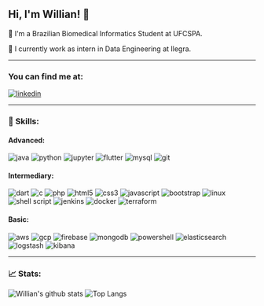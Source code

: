 ## Hi, I'm Willian! 👋

📘 I'm a Brazilian Biomedical Informatics Student at UFCSPA.

💼 I currently work as intern in Data Engineering at Ilegra.
<br/>

---

### You can find me at:
[![linkedin](https://img.shields.io/badge/LinkedIn-0077B5?style=for-the-badge&logo=linkedin&logoColor=white)](https://www.linkedin.com/in/williandevargas/)

---

### 🚀 Skills:

#### Advanced:  
![java](https://img.shields.io/badge/Java-ED8B00?style=for-the-badge&logo=java&logoColor=white)
![python](https://img.shields.io/badge/Python-3776AB?style=for-the-badge&logo=python&logoColor=white)
![jupyter](https://img.shields.io/badge/Jupyter-F37626.svg?&style=for-the-badge&logo=Jupyter&logoColor=white)
![flutter](https://img.shields.io/badge/Flutter-02569B?style=for-the-badge&logo=flutter&logoColor=white)
![mysql](https://img.shields.io/badge/MySQL-00000F?style=for-the-badge&logo=mysql&logoColor=white)
![git](https://img.shields.io/badge/Git-F05032?style=for-the-badge&logo=git&logoColor=white)

#### Intermediary:  

![dart](https://img.shields.io/badge/Dart-0175C2?style=for-the-badge&logo=dart&logoColor=white)
![c](https://img.shields.io/badge/C-00599C?style=for-the-badge&logo=c&logoColor=white)
![php](https://img.shields.io/badge/PHP-777BB4?style=for-the-badge&logo=php&logoColor=white)
![html5](https://img.shields.io/badge/HTML5-E34F26?style=for-the-badge&logo=html5&logoColor=white)
![css3](https://img.shields.io/badge/CSS3-1572B6?style=for-the-badge&logo=css3&logoColor=white)
![javascript](https://img.shields.io/badge/JavaScript-F7DF1E?style=for-the-badge&logo=javascript&logoColor=black)
![bootstrap](https://img.shields.io/badge/Bootstrap-563D7C?style=for-the-badge&logo=bootstrap&logoColor=white)
![linux](https://img.shields.io/badge/Linux-FCC624?style=for-the-badge&logo=linux&logoColor=black)
![shell script](https://img.shields.io/badge/Shell_Script-121011?style=for-the-badge&logo=gnu-bash&logoColor=white)
![jenkins](https://img.shields.io/badge/Jenkins-D24939?style=for-the-badge&logo=Jenkins&logoColor=white)
![docker](https://img.shields.io/badge/Docker-2CA5E0?style=for-the-badge&logo=docker&logoColor=white)
![terraform](https://img.shields.io/badge/Terraform-4A154B?style=for-the-badge&logo=terraform&logoColor=white)

#### Basic:  

![aws](https://img.shields.io/badge/Amazon_AWS-232F3E?style=for-the-badge&logo=amazon-aws&logoColor=white)
![gcp](https://img.shields.io/badge/Google_Cloud-4285F4?style=for-the-badge&logo=google-cloud&logoColor=white)
![firebase](https://img.shields.io/badge/firebase-ffca28?style=for-the-badge&logo=firebase&logoColor=white)
![mongodb](https://img.shields.io/badge/MongoDB-4EA94B?style=for-the-badge&logo=mongodb&logoColor=white)
![powershell](https://img.shields.io/badge/PowerShell-5391FE?style=for-the-badge&logo=PowerShell&logoColor=white)
![elasticsearch](https://img.shields.io/badge/Elastic_Search-37C4ED?style=for-the-badge&logo=elasticsearch&logoColor=white)
![logstash](https://img.shields.io/badge/logstash-ECB42E?style=for-the-badge&logo=logstash&logoColor=white)
![kibana](https://img.shields.io/badge/kibana-2CB47C?style=for-the-badge&logo=kibana&logoColor=white)


---

### 📈 Stats:

![Willian's github stats](https://github-readme-stats.vercel.app/api?username=willian2610&count_private=true&show_icons=true&theme=dark) ![Top Langs](https://github-readme-stats.vercel.app/api/top-langs/?username=willian2610&count_private=true&layout=compact&show_icons=true&langs_count=10&theme=dark)


<!--
**willian2610/willian2610** is a ✨ _special_ ✨ repository because its `README.md` (this file) appears on your GitHub profile.
Badges Source: https://github.com/alexandresanlim/Badges4-README.md-Profile
-->
